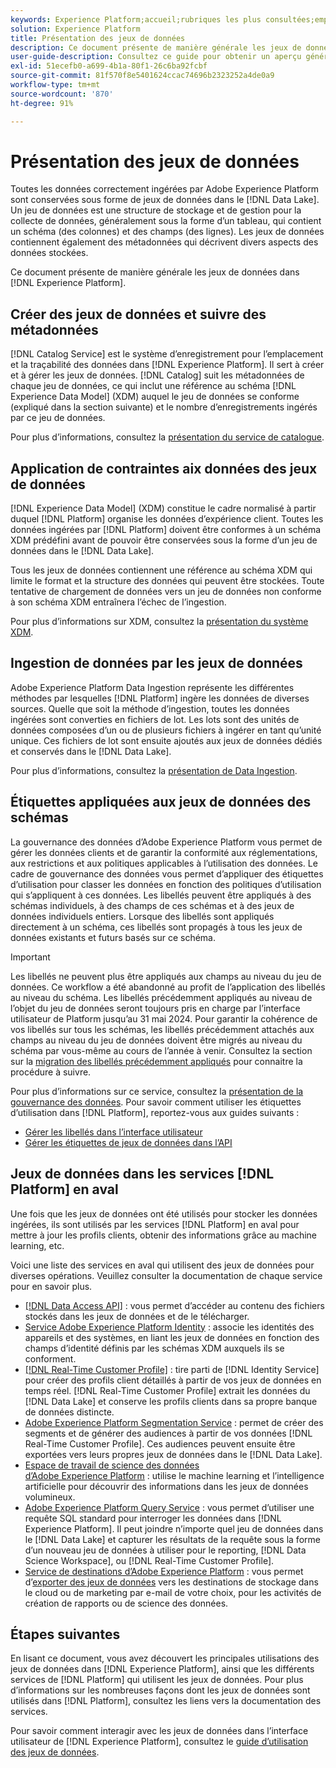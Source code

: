 ```yaml
---
keywords: Experience Platform;accueil;rubriques les plus consultées;emplacement des données;emplacement des données;gestion des données;gestion des données;traçabilité;traçabilité;type de données;types de données;type de données
solution: Experience Platform
title: Présentation des jeux de données
description: Ce document présente de manière générale les jeux de données dans Experience Platform.
user-guide-description: Consultez ce guide pour obtenir un aperçu général des jeux de données en Experience Platform. Découvrez ici comment les créer, imposer des contraintes aux données et ingérer des données dans des jeux de données.
exl-id: 51ecefb0-a699-4b1a-80f1-26c6ba92fcbf
source-git-commit: 81f570f8e5401624ccac74696b2323252a4de0a9
workflow-type: tm+mt
source-wordcount: '870'
ht-degree: 91%

---
```


# Présentation des jeux de données

Toutes les données correctement ingérées par Adobe Experience Platform sont conservées sous forme de jeux de données dans le [!DNL Data Lake]. Un jeu de données est une structure de stockage et de gestion pour la collecte de données, généralement sous la forme d’un tableau, qui contient un schéma (des colonnes) et des champs (des lignes). Les jeux de données contiennent également des métadonnées qui décrivent divers aspects des données stockées.

Ce document présente de manière générale les jeux de données dans [!DNL Experience Platform].

## Créer des jeux de données et suivre des métadonnées

[!DNL Catalog Service] est le système d’enregistrement pour l’emplacement et la traçabilité des données dans [!DNL Experience Platform]. Il sert à créer et à gérer les jeux de données. [!DNL Catalog] suit les métadonnées de chaque jeu de données, ce qui inclut une référence au schéma [!DNL Experience Data Model] (XDM) auquel le jeu de données se conforme (expliqué dans la section suivante) et le nombre d’enregistrements ingérés par ce jeu de données.

Pour plus d’informations, consultez la [présentation du service de catalogue](../home.md).

## Application de contraintes aix données des jeux de données

[!DNL Experience Data Model] (XDM) constitue le cadre normalisé à partir duquel [!DNL Platform] organise les données d’expérience client. Toutes les données ingérées par [!DNL Platform] doivent être conformes à un schéma XDM prédéfini avant de pouvoir être conservées sous la forme d’un jeu de données dans le [!DNL Data Lake].

Tous les jeux de données contiennent une référence au schéma XDM qui limite le format et la structure des données qui peuvent être stockées. Toute tentative de chargement de données vers un jeu de données non conforme à son schéma XDM entraînera l’échec de l’ingestion.

Pour plus d’informations sur XDM, consultez la [présentation du système XDM](../../xdm/home.md).

## Ingestion de données par les jeux de données

Adobe Experience Platform Data Ingestion représente les différentes méthodes par lesquelles [!DNL Platform] ingère les données de diverses sources. Quelle que soit la méthode d’ingestion, toutes les données ingérées sont converties en fichiers de lot. Les lots sont des unités de données composées d’un ou de plusieurs fichiers à ingérer en tant qu’unité unique. Ces fichiers de lot sont ensuite ajoutés aux jeux de données dédiés et conservés dans le [!DNL Data Lake].

Pour plus d’informations, consultez la [présentation de Data Ingestion](../../ingestion/home.md).

## Étiquettes appliquées aux jeux de données des schémas

La gouvernance des données d’Adobe Experience Platform vous permet de gérer les données clients et de garantir la conformité aux réglementations, aux restrictions et aux politiques applicables à l’utilisation des données. Le cadre de gouvernance des données vous permet d’appliquer des étiquettes d’utilisation pour classer les données en fonction des politiques d’utilisation qui s’appliquent à ces données. Les libellés peuvent être appliqués à des schémas individuels, à des champs de ces schémas et à des jeux de données individuels entiers. Lorsque des libellés sont appliqués directement à un schéma, ces libellés sont propagés à tous les jeux de données existants et futurs basés sur ce schéma.

>[!IMPORTANT]
>
>Les libellés ne peuvent plus être appliqués aux champs au niveau du jeu de données. Ce workflow a été abandonné au profit de l’application des libellés au niveau du schéma. Les libellés précédemment appliqués au niveau de l’objet du jeu de données seront toujours pris en charge par l’interface utilisateur de Platform jusqu’au 31 mai 2024. Pour garantir la cohérence de vos libellés sur tous les schémas, les libellés précédemment attachés aux champs au niveau du jeu de données doivent être migrés au niveau du schéma par vous-même au cours de l’année à venir. Consultez la section sur la [migration des libellés précédemment appliqués](../../data-governance/e2e.md#migrate-labels) pour connaitre la procédure à suivre.

Pour plus d’informations sur ce service, consultez la [présentation de la gouvernance des données](../../data-governance/home.md). Pour savoir comment utiliser les étiquettes d’utilisation dans [!DNL Platform], reportez-vous aux guides suivants :

* [Gérer les libellés dans l’interface utilisateur](../../data-governance/labels/user-guide.md)
* [Gérer les étiquettes de jeux de données dans l’API](../../data-governance/labels/dataset-api.md)

## Jeux de données dans les services [!DNL Platform] en aval

Une fois que les jeux de données ont été utilisés pour stocker les données ingérées, ils sont utilisés par les services [!DNL Platform] en aval pour mettre à jour les profils clients, obtenir des informations grâce au machine learning, etc.

Voici une liste des services en aval qui utilisent des jeux de données pour diverses opérations. Veuillez consulter la documentation de chaque service pour en savoir plus.

* [[!DNL Data Access API]](../../data-access/home.md) : vous permet d’accéder au contenu des fichiers stockés dans les jeux de données et de le télécharger.
* [Service Adobe Experience Platform Identity](../../identity-service/home.md) : associe les identités des appareils et des systèmes, en liant les jeux de données en fonction des champs d’identité définis par les schémas XDM auxquels ils se conforment.
* [[!DNL Real-Time Customer Profile]](../../profile/home.md) : tire parti de [!DNL Identity Service] pour créer des profils client détaillés à partir de vos jeux de données en temps réel. [!DNL Real-Time Customer Profile] extrait les données du [!DNL Data Lake] et conserve les profils clients dans sa propre banque de données distincte.
* [Adobe Experience Platform Segmentation Service](../../segmentation/home.md) : permet de créer des segments et de générer des audiences à partir de vos données [!DNL Real-Time Customer Profile]. Ces audiences peuvent ensuite être exportées vers leurs propres jeux de données dans le [!DNL Data Lake].
* [Espace de travail de science des données d’Adobe Experience Platform](../../data-science-workspace/home.md) : utilise le machine learning et l’intelligence artificielle pour découvrir des informations dans les jeux de données volumineux.
* [Adobe Experience Platform Query Service](../../query-service/home.md) : vous permet d’utiliser une requête SQL standard pour interroger les données dans [!DNL Experience Platform]. Il peut joindre n’importe quel jeu de données dans le [!DNL Data Lake] et capturer les résultats de la requête sous la forme d’un nouveau jeu de données à utiliser pour le reporting, [!DNL Data Science Workspace], ou [!DNL Real-Time Customer Profile].
* [Service de destinations d’Adobe Experience Platform](../../destinations/home.md) : vous permet d’[exporter des jeux de données](/help/destinations/ui/export-datasets.md) vers les destinations de stockage dans le cloud ou de marketing par e-mail de votre choix, pour les activités de création de rapports ou de science des données.

## Étapes suivantes

En lisant ce document, vous avez découvert les principales utilisations des jeux de données dans [!DNL Experience Platform], ainsi que les différents services de [!DNL Platform] qui utilisent les jeux de données. Pour plus d’informations sur les nombreuses façons dont les jeux de données sont utilisés dans [!DNL Platform], consultez les liens vers la documentation des services.

Pour savoir comment interagir avec les jeux de données dans l’interface utilisateur de [!DNL Experience Platform], consultez le [guide d’utilisation des jeux de données](user-guide.md).
